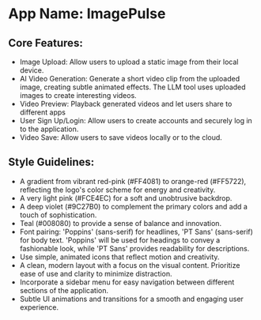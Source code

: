 # **App Name**: ImagePulse

## Core Features:

- Image Upload: Allow users to upload a static image from their local device.
- AI Video Generation: Generate a short video clip from the uploaded image, creating subtle animated effects. The LLM tool uses uploaded images to create interesting videos.
- Video Preview: Playback generated videos and let users share to different apps
- User Sign Up/Login: Allow users to create accounts and securely log in to the application.
- Video Save: Allow users to save videos locally or to the cloud.

## Style Guidelines:

- A gradient from vibrant red-pink (#FF4081) to orange-red (#FF5722), reflecting the logo's color scheme for energy and creativity.
- A very light pink (#FCE4EC) for a soft and unobtrusive backdrop.
- A deep violet (#9C27B0) to complement the primary colors and add a touch of sophistication.
- Teal (#008080) to provide a sense of balance and innovation.
- Font pairing: 'Poppins' (sans-serif) for headlines, 'PT Sans' (sans-serif) for body text. 'Poppins' will be used for headings to convey a fashionable look, while 'PT Sans' provides readability for descriptions.
- Use simple, animated icons that reflect motion and creativity.
- A clean, modern layout with a focus on the visual content. Prioritize ease of use and clarity to minimize distraction.
- Incorporate a sidebar menu for easy navigation between different sections of the application.
- Subtle UI animations and transitions for a smooth and engaging user experience.